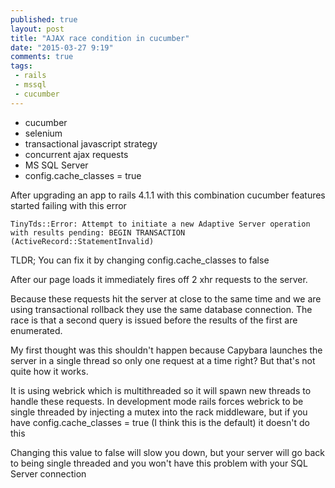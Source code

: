 ```yaml
---
published: true
layout: post
title: "AJAX race condition in cucumber"
date: "2015-03-27 9:19"
comments: true
tags:
 - rails
 - mssql
 - cucumber
---
```


* cucumber
* selenium
* transactional javascript strategy
* concurrent ajax requests
* MS SQL Server
* config.cache_classes = true

After upgrading an app to rails 4.1.1 with this combination cucumber features started failing with this error

```
TinyTds::Error: Attempt to initiate a new Adaptive Server operation with results pending: BEGIN TRANSACTION (ActiveRecord::StatementInvalid)
```

TLDR; You can fix it by changing config.cache_classes to false

After our page loads it immediately fires off 2 xhr requests to the server.

Because these requests hit the server at close to the same time and we are using 
transactional rollback they use the same database connection. The race is that
a second query is issued before the results of the first are enumerated.

My first thought was this shouldn't happen because Capybara launches the server in 
a single thread so only one request at a time right? But that's not quite how it
works.

It is using webrick which is multithreaded so it will spawn new threads to handle 
these requests. In development mode rails forces webrick to be single threaded
by injecting a mutex into the rack middleware, but if you have config.cache_classes = true
(I think this is the default) it doesn't do this 

Changing this value to false will slow you down, but your server will go back to being
single threaded and you won't have this problem with your SQL Server connection
